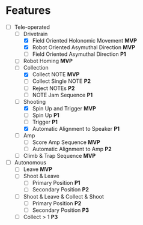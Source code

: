 # Features
- [ ] Tele-operated
  - [ ] Drivetrain
    - [x] Field Oriented Holonomic Movement **MVP**
    - [x] Robot Oriented Asymuthal Direction **MVP**
    - [ ] Field Oriented Asymuthal Direction **P1**
  - [ ] Robot Homing **MVP**
  - [ ] Collection
    - [x] Collect NOTE **MVP**
    - [ ] Collect Single NOTE **P2**
    - [ ] Reject NOTEs **P2**
    - [ ] NOTE Jam Sequence **P1**
  - [ ] Shooting
    - [x] Spin Up and Trigger **MVP**
    - [ ] Spin Up **P1**
    - [ ] Trigger **P1**
    - [x] Automatic Alignment to Speaker **P1**
  - [ ] Amp
    - [ ] Score Amp Sequence **MVP**
    - [ ] Automatic Alignment to Amp **P2**
  - [ ] Climb & Trap Sequence **MVP**
- [ ] Autonomous
  - [ ] Leave **MVP**
  - [ ] Shoot & Leave
    - [ ] Primary Position **P1**
    - [ ] Secondary Position **P2**
  - [ ] Shoot & Leave & Collect & Shoot
    - [ ] Primary Position **P2**
    - [ ] Secondary Position **P3**
  - [ ] Collect > 1 **P3**
